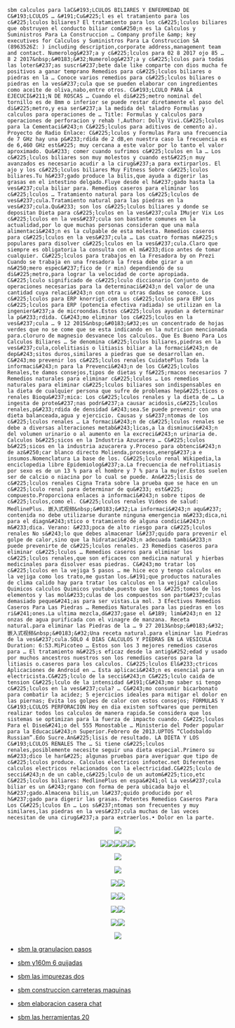 
```
sbm calculos para laC&#193;LCULOS BILIARES Y ENFERMEDAD DE C&#193;LCULOS … &#191;Cu&#225;l es el tratamiento para los c&#225;lculos biliares? El tratamiento para los c&#225;lculos biliares que obstruyen el conducto biliar com&#250;n es la Calculos y Suministros Para La Construccion … Company profile &amp; key executives for Calculos y Suministros Para La Construccion SA (8963526Z: ) including description,corporate address,management team and contact. Numerolog&#237;a y c&#225;lculos para 02 8 2017 ojo 85 … 8 2 2017&nbsp;&#0183;&#32;Numerolog&#237;a y c&#225;lculos para todas las loter&#237;as suscr&#237;bete dale like comparte con dios mucha fe positivos a ganar temprano Remedios para c&#225;lculos biliares o piedras en la … Conoce varios remedios para c&#225;lculos biliares o piedras en la ves&#237;cula que se pueden elaborar con ingredientes como aceite de oliva,nabo,entre otros. C&#193;LCULO PARA LA EJECUCI&#211;N DE ROSCAS … Cuando el di&#225;metro nominal del tornillo es de 8mm o inferior se puede restar diretamente el paso del di&#225;metro,y esa ser&#237;a la medida del taladro Formulas y calculos para operaciones de … Title: Formulas y calculos para operaciones de perforacion y rehab !,Author: Dolly Vivi.C&#225;lculos para la Cementaci&#243;n C&#225;lculos para aditivos de cemento a). Proyecto de Radio Enlace: C&#225;lculos y Formulas Para una frecuencia de 7 GHz hay una p&#233;rdida de 2 dB,en nuestra caso la frecuencia es de 6,460 GHz est&#225; muy cercana a este valor por lo tanto el valor aproximado. Qu&#233; comer cuando sufrimos c&#225;lculos en la … Los c&#225;lculos biliares son muy molestos y cuando est&#225;n muy avanzados es necesario acudir a la cirug&#237;a para extirparlos. El ajo y los c&#225;lculos biliares Muy Fitness Sobre c&#225;lculos biliares.Tu h&#237;gado produce la bilis,que ayuda a digerir las grasas en el intestino delgado.Fluye desde el h&#237;gado hasta la ves&#237;cula biliar para. Remedios caseros para eliminar los c&#225;lculos … Tratamiento natural para los c&#225;lculos de ves&#237;cula.Tratamiento natural para las piedras en la ves&#237;cula.Qu&#233; son los c&#225;lculos biliares y donde se depositan Dieta para c&#225;lculos en la ves&#237;cula IMujer Vix Los c&#225;lculos en la ves&#237;cula son bastante comunes en la actualidad,por lo que muchas personas consideran que una mala alimentaci&#243;n es la culpable de esta molesta. Remedios caseros para c&#225;lculos en la ves&#237;cula … Las cuatro formas m&#225;s populares para disolver c&#225;lculos en la ves&#237;cula.Claro que siempre es obligatoria la consulta con el m&#233;dico antes de tomar cualquier. C&#225;lculos para trabajos en la Fresadora by on Prezi Cuando se trabaja en una fresadora la fresa debe girar a un n&#250;mero espec&#237;fico de (r min) dependiendo de su di&#225;metro,para lograr la velocidad de corte apropiada. C&#225;lculo significado de c&#225;lculo diccionario Conjunto de operaciones necesarias para la determinaci&#243;n del valor de una cantidad cuya relaci&#243;n con otra u otras dadas se conoce. Los c&#225;lculos para ERP knorrigt.com Los c&#225;lculos para ERP Los c&#225;lculos para ERP (potencia efectiva radiada) se utilizan en la ingenier&#237;a de microondas.Estos c&#225;lculos ayudan a determinar la p&#233;rdida. C&#243;mo eliminar los c&#225;lculos en la ves&#237;cula … 9 12 2015&nbsp;&#0183;&#32;es un concentrado de hojas verdes que no se come que se esta indicando en la nutricion mencionada para.cloruro de magnesio desvanece los calculos. Que Es Bueno Para Los Calculos Biliares … Se denomina c&#225;lculos biliares,piedras en la ves&#237;cula,colelitiasis o litiasis biliar a la formaci&#243;n de dep&#243;sitos duros,similares a piedras que se desarrollan en. C&#243;mo prevenir los c&#225;lculos renales CuidatePlus Toda la informaci&#243;n para la Prevenci&#243;n de los C&#225;lculos Renales,te damos consejos,tipos de dietas y f&#225;rmacos necesarios 7 Remedios naturales para eliminar c&#225;lculos … Los remedios naturales para eliminar c&#225;lculos biliares son indispensables en la dieta de cualquier persona que sufre de problemas hep&#225;ticos o renales Bioqu&#237;mica: Los c&#225;lculos renales y la dieta de … La ingesta de prote&#237;nas podr&#237;a causar acidosis,c&#225;lculos renales,p&#233;rdida de densidad &#243;sea.Se puede prevenir con una dieta balanceada,agua y ejercicio. Causas y s&#237;ntomas de los c&#225;lculos renales … La formaci&#243;n de c&#225;lculos renales se debe a diversas alteraciones metab&#243;licas,a la disminuci&#243;n del volumen urinario o al aumento en la excreci&#243;n urinaria de. Calculos b&#225;sicos en la Industria Azucarera … C&#225;lculos b&#225;sicos en la industria azucarera y.Proceso para obtenci&#243;n de az&#250;car blanco directo Molienda,procesos,energ&#237;a e insumos.Nomenclatura La base de los. C&#225;lculo renal Wikipedia,la enciclopedia libre Epidemiolog&#237;a.La frecuencia de nefrolitiasis por sexo es de un 13 % para el hombre y 7 % para la mujer.Estos suelen ser de calcio o niacina por lo cual se puede. An&#225;lisis de c&#225;lculos renales Cigna Trata sobre la prueba que se hace en un c&#225;lculo renal para determinar de qu&#233; est&#225; compuesto.Proporciona enlaces a informaci&#243;n sobre tipos de c&#225;lculos,como el. C&#225;lculos renales Videos de salud: MedlinePlus. 嵌入式视频&nbsp;&#0183;&#32;La informaci&#243;n aqu&#237; contenida no debe utilizarse durante ninguna emergencia m&#233;dica,ni para el diagn&#243;stico o tratamiento de alguna condici&#243;n m&#233;dica. Verano: &#233;poca de alto riesgo para c&#225;lculos renales No s&#243;lo que debes almacenar l&#237;quido para prevenir el golpe de calor,sino que la hidrataci&#243;n adecuada tambi&#233;n puede prevenirte de c&#225;lculos renales. 23 Remedios caseros para eliminar c&#225;lculos … Remedios caseros para eliminar los c&#225;lculos renales,que son eficaces con medicina natural y hierbas medicinales para disolver esas piedras. C&#243;mo tratar los c&#225;lculos en la vejiga 5 pasos … me hice eco y tengo calculos en la vejiga como los trato,me gustan los.&#191;que productos naturales de clima calido hay para tratar los calculos en la vejiga? calculos Quimicos calculos Quimicos youtube.puesto que los &#225;tomos de los elementos y las mol&#233;culas de los compuestos son part&#237;culas demasiado peque&#241;as para ser vistas.La mol. 3 Efectivos Remedios Caseros Para Las Piedras … Remedios Naturales para las piedras en los ri&#241;ones.La ultima mezcla,d&#237;gase el &#189; lim&#243;n en 12 onzas de agua purificada con el vinagre de manzana. Receta natural.para eliminar las Piedras de la … 9 27 2013&nbsp;&#0183;&#32;嵌入式视频&nbsp;&#0183;&#32;Una receta natural.para eliminar las Piedras de la ves&#237;cula.SOLO 4 DIAS CALCULOS Y PIEDRAS EN LA VESICULA Duration: 6:53.MiPicoteo … Estos son los 3 mejores remedios caseros para … El tratamiento m&#225;s eficaz desde la antig&#252;edad y usado por muchos ancestros nuestros son los remedios caseros para la litiasis o.caseros para los calculos. C&#225;lculos El&#233;ctricos Aplicaciones de Android en … Esta aplicaci&#243;n es esencial para un electricista.C&#225;lculo de la secci&#243;n C&#225;lculo caida de tension C&#225;lculo de la intensidad &#191;C&#243;mo saber si tengo c&#225;lculos en la ves&#237;cula? … C&#243;mo consumir bicarbonato para combatir la acidez; 5 ejercicios ideales para mitigar el dolor en las piernas; Evita los golpes de calor con estos consejos; FORMULAS Y C&#193;LCULOS PERFORACION Hoy en dia existen softwares que permiten realizar todos los calculos de manera rapida.Se considera que los sistemas se optimizan para la fuerza de impacto cuando. C&#225;lculos Para el Dise&#241;o del 555 Monostable … Ministerio del Poder popular para la Educaci&#243;n Superior.Febrero de 2013.UPTOS “Clodsbaldo Russian”.Edo Sucre.An&#225;lisis de resultado. LA DIETA Y LOS C&#193;LCULOS RENALES The … Si tiene c&#225;lculos renales,posiblemente necesite seguir una dieta especial.Primero su m&#233;dico le har&#225; algunas pruebas para averiguar que tipo de c&#225;lculos produce. Calculos electricos infootec.net Diferentes calculos electricos relacionados con la electricidad.C&#225;lculo de secci&#243;n de un cable,c&#225;lculo de un autom&#225;tico,etc C&#225;lculos biliares: MedlinePlus en espa&#241;ol La ves&#237;cula biliar es un &#243;rgano con forma de pera ubicada bajo el h&#237;gado.Almacena bilis,un l&#237;quido producido por el h&#237;gado para digerir las grasas. Potentes Remedios Caseros Para Los C&#225;lculos En … Los s&#237;ntomas son frecuentes y muy similares,las piedras en la ves&#237;cula muchas de las veces necesitan de una cirug&#237;a para extraerlos.• Dolor en la parte. 
```

<div align="center">

<a href="https://es-crusher.shibang-china.com/github&k=sbm+calculos+para+la"><img src="https://static.shibang-china.com/es/crusher/logo.jpg"></a>

<a href="https://es-crusher.shibang-china.com/github&k=sbm+calculos+para+la"><img src="https://static.shibang-china.com/es/crusher/index.jpg"></a><a href="https://es-crusher.shibang-china.com/material.htmlgithub&k=sbm+calculos+para+la"><img src="https://static.shibang-china.com/es/crusher/material.jpg"></a><a href="https://es-crusher.shibang-china.com/application.htmlgithub&k=sbm+calculos+para+la"><img src="https://static.shibang-china.com/es/crusher/application.jpg"></a><a href="https://es-crusher.shibang-china.com/aboutus.htmlgithub&k=sbm+calculos+para+la"><img src="https://static.shibang-china.com/es/crusher/aboutus.jpg"></a><a href="https://es-crusher.shibang-china.com/contact.htmlgithub&k=sbm+calculos+para+la"><img src="https://static.shibang-china.com/es/crusher/contact.jpg"></a>

<a href="https://es-crusher.shibang-china.com/github&k=sbm+calculos+para+la"><img src="https://static.shibang-china.com/es/crusher/banner.jpg"></a>

<a href="https://swt.shibang-china.com/github&k=sbm+calculos+para+la"><img src="https://static.shibang-china.com/es/crusher/text.jpg"></a>

<a href="https://swt.shibang-china.com/github&k=sbm+calculos+para+la"><img src="https://static.shibang-china.com/es/crusher/chat.jpg"></a><a href="https://es-crusher.shibang-china.com/contact.htmlgithub&k=sbm+calculos+para+la"><img src="https://static.shibang-china.com/es/crusher/message.jpg"></a>

<a href="https://es-crusher.shibang-china.com/products/pe.htmlgithub&k=sbm+calculos+para+la"><img src="https://static.shibang-china.com/es/crusher/pe.jpg"></a><a href="https://es-crusher.shibang-china.com/products/pf.htmlgithub&k=sbm+calculos+para+la"><img src="https://static.shibang-china.com/es/crusher/pf.jpg"></a>

<a href="https://es-crusher.shibang-china.com/products/hpt.htmlgithub&k=sbm+calculos+para+la"><img src="https://static.shibang-china.com/es/crusher/hpt.jpg"></a><a href="https://es-crusher.shibang-china.com/products/vsi.htmlgithub&k=sbm+calculos+para+la"><img src="https://static.shibang-china.com/es/crusher/vsi.jpg"></a>

<a href="https://es-crusher.shibang-china.com/products/klv.htmlgithub&k=sbm+calculos+para+la"><img src="https://static.shibang-china.com/es/crusher/klv.jpg"></a><a href="https://es-crusher.shibang-china.com/products/portable.htmlgithub&k=sbm+calculos+para+la"><img src="https://static.shibang-china.com/es/crusher/portable.jpg"></a>

<a href="https://swt.shibang-china.com/github&k=sbm+calculos+para+la"><img src="https://static.shibang-china.com/es/crusher/case.jpg"></a>

</div>


* [sbm la granulacion pasos](sbm%20la%20granulacion%20pasos.md)

* [sbm y160m 6 quijadas](sbm%20y160m%206%20quijadas.md)

* [sbm las impurezas dos](sbm%20las%20impurezas%20dos.md)

* [sbm construccion carreteras maquinas](sbm%20construccion%20carreteras%20maquinas.md)

* [sbm elaboracion casera chat](sbm%20elaboracion%20casera%20chat.md)

* [sbm las herramientas 20](sbm%20las%20herramientas%2020.md)